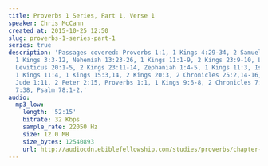 ```yaml
---
title: Proverbs 1 Series, Part 1, Verse 1
speaker: Chris McCann
created_at: 2015-10-25 12:50
slug: proverbs-1-series-part-1
series: true
description: 'Passages covered: Proverbs 1:1, 1 Kings 4:29-34, 2 Samuel 12:24-25,
  1 Kings 3:3-12, Nehemiah 13:23-26, 1 Kings 11:1-9, 2 Kings 23:9-10, Leviticus 19:21,
  Leviticus 20:1-5, 2 Kings 23:11-14, Zephaniah 1:4-5, 1 Kings 11:3, Isaiah 44:18-20,
  1 Kings 11:4, 1 Kings 15:3,14, 2 Kings 20:3, 2 Chronicles 25:2,14-16, Proverbs 11:1,
  Jude 1:11, 2 Peter 2:15, Proverbs 1:1, 1 Kings 9:6-8, 2 Chronicles 7:19-21, Acts
  7:38, Psalm 78:1-2.'
audio:
  mp3_low:
    length: '52:15'
    bitrate: 32 Kbps
    sample_rate: 22050 Hz
    size: 12.0 MB
    size_bytes: 12540893
    url: http://audiocdn.ebiblefellowship.com/studies/proverbs/chapter-1/2015.10.25_McCann_-_Proverbs_1_Series_Part_1.mp3
---
```

